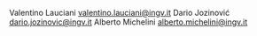 Valentino Lauciani <valentino.lauciani@ingv.it>
Dario Jozinović <dario.jozinovic@ingv.it>
Alberto Michelini <alberto.michelini@ingv.it>
